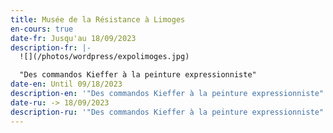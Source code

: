 ```yaml
---
title: Musée de la Résistance à Limoges
en-cours: true
date-fr: Jusqu'au 18/09/2023
description-fr: |-
  ![](/photos/wordpress/expolimoges.jpg)

  "Des commandos Kieffer à la peinture expressionniste"
date-en: Until 09/18/2023
description-en: '"Des commandos Kieffer à la peinture expressionniste"'
date-ru: -> 18/09/2023
description-ru: '"Des commandos Kieffer à la peinture expressionniste"'
---
```

